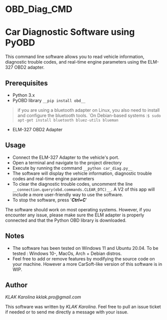 # OBD_Diag_CMD
# Car Diagnostic Software using PyOBD

This command line software allows you to read vehicle information, diagnostic trouble codes, and real-time engine parameters using the ELM-327 OBD2 adapter.

## Prerequisites

* Python 3.x
* PyOBD library ```__pip install obd__```
> if you are using a bluetooth adapter on Linux, you also need to install and configure the bluetooth tools. 
`On Debian-based systems :```$ sudo apt-get install bluetooth bluez-utils blueman```
* ELM-327 OBD2 Adapter

## Usage

* Connect the ELM-327 Adapter to the vehicle's port.
* Open a terminal and navigate to the project directory
* Execute by running the command ```__python car_diag.py__```
* The software will display the vehicle information, diagnostic trouble codes and real-time engine parameters 
* To clear the diagnostic trouble codes, uncomment the line ```__connection.query(obd.commands.CLEAR_DTC)__```. A V2 of this app will include a more user-friendly way to use the software.
* To stop the software, press '___Ctrl+C___'

The software should work on most operating systems.
However, if you encounter any issue, please make sure the ELM adapter is properly connected and that the Python OBD library is downloaded.

## Notes

* The software has been tested on Windows 11 and Ubuntu 20.04. To be tested : Windows 10-, MacOs, Arch + Debian distros.
* Feel free to add or remove features by modifying the source code on your machine. However a more CarSoft-like version of this software is in WIP.

## Author

_KLAK Karolina_
_kklak.pro@gmail.com_

This software was written by _KLAK Karolina_.
Feel free to pull an issue ticket if needed or to send me directly a message with your issue.